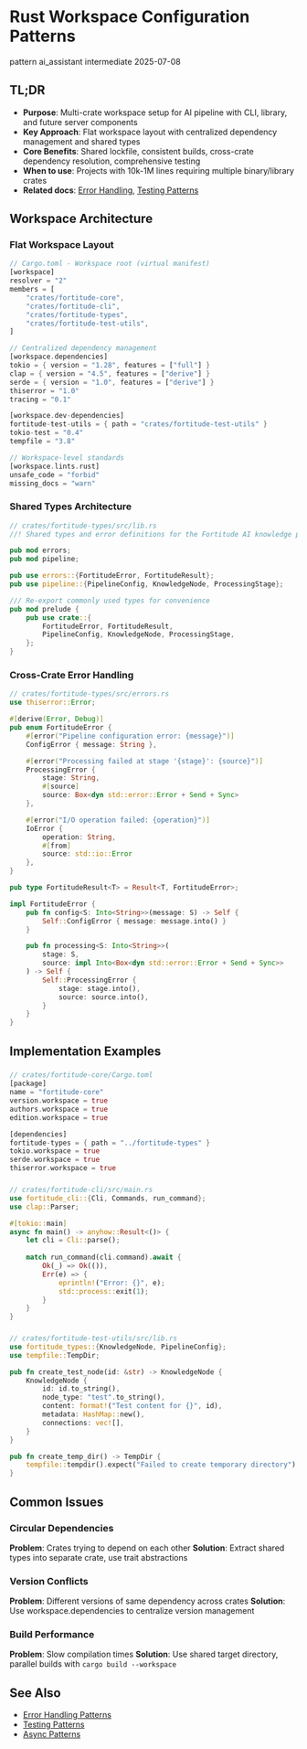 # Rust Workspace Configuration Patterns

<meta>
  <title>Rust Workspace Configuration Patterns</title>
  <type>pattern</type>
  <audience>ai_assistant</audience>
  <complexity>intermediate</complexity>
  <updated>2025-07-08</updated>
</meta>

## <summary priority="high">TL;DR</summary>
- **Purpose**: Multi-crate workspace setup for AI pipeline with CLI, library, and future server components
- **Key Approach**: Flat workspace layout with centralized dependency management and shared types
- **Core Benefits**: Shared lockfile, consistent builds, cross-crate dependency resolution, comprehensive testing
- **When to use**: Projects with 10k-1M lines requiring multiple binary/library crates
- **Related docs**: [Error Handling](error-handling.md), [Testing Patterns](testing-patterns.md)

## <implementation>Workspace Architecture</implementation>

### <pattern>Flat Workspace Layout</pattern>
```rust
// Cargo.toml - Workspace root (virtual manifest)
[workspace]
resolver = "2"
members = [
    "crates/fortitude-core",
    "crates/fortitude-cli", 
    "crates/fortitude-types",
    "crates/fortitude-test-utils",
]

// Centralized dependency management
[workspace.dependencies]
tokio = { version = "1.28", features = ["full"] }
clap = { version = "4.5", features = ["derive"] }
serde = { version = "1.0", features = ["derive"] }
thiserror = "1.0"
tracing = "0.1"

[workspace.dev-dependencies]
fortitude-test-utils = { path = "crates/fortitude-test-utils" }
tokio-test = "0.4"
tempfile = "3.8"

// Workspace-level standards
[workspace.lints.rust]
unsafe_code = "forbid"
missing_docs = "warn"
```

### <pattern>Shared Types Architecture</pattern>
```rust
// crates/fortitude-types/src/lib.rs
//! Shared types and error definitions for the Fortitude AI knowledge pipeline.

pub mod errors;
pub mod pipeline;

pub use errors::{FortitudeError, FortitudeResult};
pub use pipeline::{PipelineConfig, KnowledgeNode, ProcessingStage};

/// Re-export commonly used types for convenience
pub mod prelude {
    pub use crate::{
        FortitudeError, FortitudeResult,
        PipelineConfig, KnowledgeNode, ProcessingStage,
    };
}
```

### <pattern>Cross-Crate Error Handling</pattern>
```rust
// crates/fortitude-types/src/errors.rs
use thiserror::Error;

#[derive(Error, Debug)]
pub enum FortitudeError {
    #[error("Pipeline configuration error: {message}")]
    ConfigError { message: String },

    #[error("Processing failed at stage '{stage}': {source}")]
    ProcessingError { 
        stage: String,
        #[source] 
        source: Box<dyn std::error::Error + Send + Sync>
    },

    #[error("I/O operation failed: {operation}")]
    IoError { 
        operation: String,
        #[from]
        source: std::io::Error 
    },
}

pub type FortitudeResult<T> = Result<T, FortitudeError>;

impl FortitudeError {
    pub fn config<S: Into<String>>(message: S) -> Self {
        Self::ConfigError { message: message.into() }
    }

    pub fn processing<S: Into<String>>(
        stage: S,
        source: impl Into<Box<dyn std::error::Error + Send + Sync>>
    ) -> Self {
        Self::ProcessingError {
            stage: stage.into(),
            source: source.into(),
        }
    }
}
```

## <examples>Implementation Examples</examples>

### <template>Core Library Structure</template>
```rust
// crates/fortitude-core/Cargo.toml
[package]
name = "fortitude-core"
version.workspace = true
authors.workspace = true
edition.workspace = true

[dependencies]
fortitude-types = { path = "../fortitude-types" }
tokio.workspace = true
serde.workspace = true
thiserror.workspace = true
```

### <template>CLI Application Structure</template>
```rust
// crates/fortitude-cli/src/main.rs
use fortitude_cli::{Cli, Commands, run_command};
use clap::Parser;

#[tokio::main]
async fn main() -> anyhow::Result<()> {
    let cli = Cli::parse();
    
    match run_command(cli.command).await {
        Ok(_) => Ok(()),
        Err(e) => {
            eprintln!("Error: {}", e);
            std::process::exit(1);
        }
    }
}
```

### <template>Shared Test Utilities</template>
```rust
// crates/fortitude-test-utils/src/lib.rs
use fortitude_types::{KnowledgeNode, PipelineConfig};
use tempfile::TempDir;

pub fn create_test_node(id: &str) -> KnowledgeNode {
    KnowledgeNode {
        id: id.to_string(),
        node_type: "test".to_string(),
        content: format!("Test content for {}", id),
        metadata: HashMap::new(),
        connections: vec![],
    }
}

pub fn create_temp_dir() -> TempDir {
    tempfile::tempdir().expect("Failed to create temporary directory")
}
```

## <troubleshooting>Common Issues</troubleshooting>

### <issue>Circular Dependencies</issue>
**Problem**: Crates trying to depend on each other
**Solution**: Extract shared types into separate crate, use trait abstractions

### <issue>Version Conflicts</issue>
**Problem**: Different versions of same dependency across crates
**Solution**: Use workspace.dependencies to centralize version management

### <issue>Build Performance</issue>
**Problem**: Slow compilation times
**Solution**: Use shared target directory, parallel builds with `cargo build --workspace`

## <references>See Also</references>
- [Error Handling Patterns](error-handling.md)
- [Testing Patterns](testing-patterns.md)
- [Async Patterns](async-patterns.md)